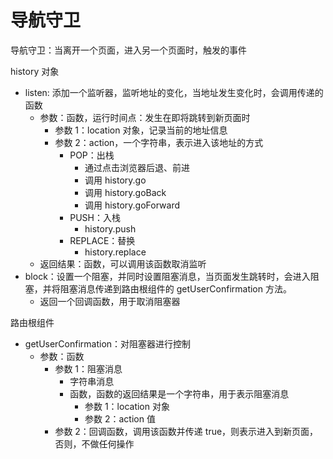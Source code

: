 # 导航守卫

导航守卫：当离开一个页面，进入另一个页面时，触发的事件

history 对象

- listen: 添加一个监听器，监听地址的变化，当地址发生变化时，会调用传递的函数
  - 参数：函数，运行时间点：发生在即将跳转到新页面时
    - 参数 1：location 对象，记录当前的地址信息
    - 参数 2：action，一个字符串，表示进入该地址的方式
      - POP：出栈
        - 通过点击浏览器后退、前进
        - 调用 history.go
        - 调用 history.goBack
        - 调用 history.goForward
      - PUSH：入栈
        - history.push
      - REPLACE：替换
        - history.replace
  - 返回结果：函数，可以调用该函数取消监听
- block：设置一个阻塞，并同时设置阻塞消息，当页面发生跳转时，会进入阻塞，并将阻塞消息传递到路由根组件的 getUserConfirmation 方法。
  - 返回一个回调函数，用于取消阻塞器

路由根组件

- getUserConfirmation：对阻塞器进行控制
  - 参数：函数
    - 参数 1：阻塞消息
      - 字符串消息
      - 函数，函数的返回结果是一个字符串，用于表示阻塞消息
        - 参数 1：location 对象
        - 参数 2：action 值
    - 参数 2：回调函数，调用该函数并传递 true，则表示进入到新页面，否则，不做任何操作
